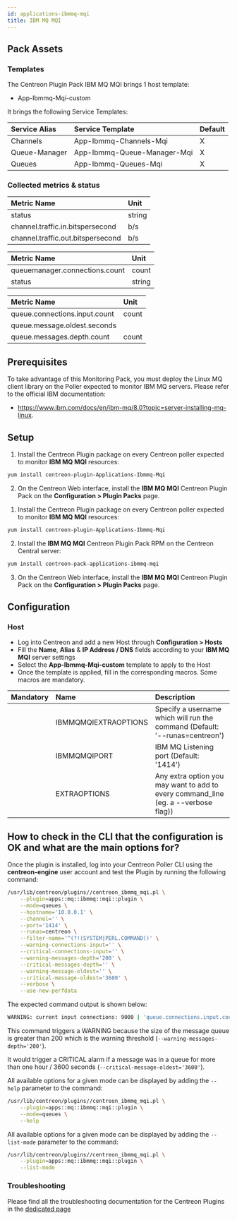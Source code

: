 ```yaml
---
id: applications-ibmmq-mqi
title: IBM MQ MQI
---
```


## Pack Assets

### Templates

The Centreon Plugin Pack IBM MQ MQI brings 1 host template:
* App-Ibmmq-Mqi-custom

It brings the following Service Templates:

| Service Alias | Service Template            | Default |
|:--------------|:----------------------------|:--------|
| Channels      | App-Ibmmq-Channels-Mqi      | X       |
| Queue-Manager | App-Ibmmq-Queue-Manager-Mqi | X       |
| Queues        | App-Ibmmq-Queues-Mqi        | X       |

### Collected metrics & status

<!--DOCUSAURUS_CODE_TABS-->

<!--Channels-->

| Metric Name                       | Unit   |
|:----------------------------------|:-------|
| status                            | string |
| channel.traffic.in.bitspersecond  | b/s    |
| channel.traffic.out.bitspersecond | b/s    |

<!--Queue-Manager-->

| Metric Name                    | Unit   |
|:-------------------------------|:-------|
| queuemanager.connections.count | count  |
| status                         | string |

<!--Queues-->

| Metric Name                   | Unit  |
|:------------------------------|:------|
| queue.connections.input.count | count |
| queue.message.oldest.seconds  |       |
| queue.messages.depth.count    | count |

<!--END_DOCUSAURUS_CODE_TABS-->

## Prerequisites

To take advantage of this Monitoring Pack, you must deploy the Linux MQ client 
library on the Poller expected to monitor IBM MQ servers. Please refer to the 
official IBM documentation:
* https://www.ibm.com/docs/en/ibm-mq/8.0?topic=server-installing-mq-linux. 

## Setup

<!--DOCUSAURUS_CODE_TABS-->

<!--Online License-->

1. Install the Centreon Plugin package on every Centreon poller expected to monitor **IBM MQ MQI** resources:

```bash
yum install centreon-plugin-Applications-Ibmmq-Mqi
```

2. On the Centreon Web interface, install the **IBM MQ MQI** Centreon Plugin Pack on the **Configuration > Plugin Packs** page.

<!--Offline License-->

1. Install the Centreon Plugin package on every Centreon poller expected to monitor **IBM MQ MQI** resources:

```bash
yum install centreon-plugin-Applications-Ibmmq-Mqi
```

2. Install the **IBM MQ MQI** Centreon Plugin Pack RPM on the Centreon Central server:

```bash
yum install centreon-pack-applications-ibmmq-mqi
```

3. On the Centreon Web interface, install the **IBM MQ MQI** Centreon Plugin Pack on the **Configuration > Plugin Packs** page.

<!--END_DOCUSAURUS_CODE_TABS-->

## Configuration

### Host

* Log into Centreon and add a new Host through **Configuration > Hosts**
* Fill the **Name**, **Alias** & **IP Address / DNS** fields according to your **IBM MQ MQI** server settings
* Select the **App-Ibmmq-Mqi-custom** template to apply to the Host
* Once the template is applied, fill in the corresponding macros. Some macros are mandatory.

| Mandatory | Name                 | Description                                                                         |
|:----------|:---------------------|:------------------------------------------------------------------------------------|
|           | IBMMQMQIEXTRAOPTIONS | Specify a username which will run the command (Default: '--runas=centreon')         |
|           | IBMMQMQIPORT         | IBM MQ Listening port (Default: '1414')                                             |
|           | EXTRAOPTIONS         | Any extra option you may want to add to every command\_line (eg. a --verbose flag)) |

## How to check in the CLI that the configuration is OK and what are the main options for? 

Once the plugin is installed, log into your Centreon Poller CLI using the 
**centreon-engine** user account and test the Plugin by running the following 
command:

```bash
/usr/lib/centreon/plugins//centreon_ibmmq_mqi.pl \
    --plugin=apps::mq::ibmmq::mqi::plugin \
    --mode=queues \
    --hostname='10.0.0.1' \
    --channel='' \
    --port='1414' \
    --runas=centreon \
    --filter-name='^(?!(SYSTEM|PERL.COMMAND))' \
    --warning-connections-input='' \
    --critical-connections-input='' \
    --warning-messages-depth='200' \
    --critical-messages-depth='' \
    --warning-message-oldest='' \
    --critical-message-oldest='3600' \
    --verbose \
    --use-new-perfdata 
```

The expected command output is shown below:

```bash
WARNING: current input connections: 9000 | 'queue.connections.input.count'=9000;;;0; 'queue.messages.depth.count'=20;200;;0; 'queue.message.oldest.seconds'=150;;3600;; 
```

This command triggers a WARNING because the size of the message queue is greater than 200 which is the warning threshold (`--warning-messages-depth='200'`).

It would trigger a CRITICAL alarm if a message was in a queue for more than one hour / 3600 seconds (`--critical-message-oldest='3600'`).

All available options for a given mode can be displayed by adding the 
`--help` parameter to the command:

```bash
/usr/lib/centreon/plugins//centreon_ibmmq_mqi.pl \
    --plugin=apps::mq::ibmmq::mqi::plugin \
    --mode=queues \
    --help
```

All available options for a given mode can be displayed by adding the 
`--list-mode` parameter to the command:

```bash
/usr/lib/centreon/plugins//centreon_ibmmq_mqi.pl \
    --plugin=apps::mq::ibmmq::mqi::plugin \
    --list-mode
```

### Troubleshooting

Please find all the troubleshooting documentation for the Centreon Plugins
in the [dedicated page](../tutorials/troubleshooting-plugins)